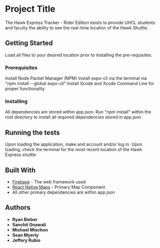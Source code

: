 # Project Title

The Hawk Express Tracker - Rider Edition exists to provide UHCL students and faculty the ability to see the real-time location of the Hawk Shuttle. 

## Getting Started

Load all files to your desired location prior to installing the pre-requisites. 

### Prerequisites

Install Node Packet Manager (NPM) 
Install expo-cli via the terminal via "npm install --global expo-cli"
Install Xcode and Xcode Command Line for proper functionality

### Installing

All dependencies are stored within app.json. 
Run "npm install" within the root directory to install all required dependencies stored in app.json

## Running the tests

Upon loading the application, make and account and/or log in. Upon loading, check the terminal for the most recent location of the Hawk Express shuttle

## Built With

* [Firebase](https://firebase.google.com/) - The web framework used
* [React Native Maps](https://github.com/react-native-maps/react-native-maps) - Primary Map Component
* All other primary dependencies are within app.json

## Authors

*   **Ryan Bieber**
*   **Sanchit Gnawali**
*   **Michael Mischon**
*   **Sean Myerly**
*   **Jeffery Rubio**


